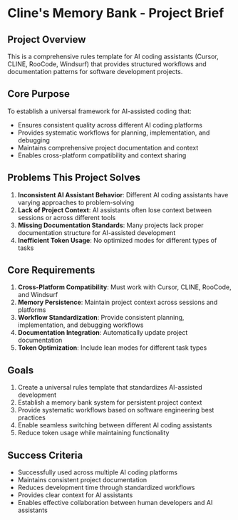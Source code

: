 # Cline's Memory Bank - Project Brief

## Project Overview
This is a comprehensive rules template for AI coding assistants (Cursor, CLINE, RooCode, Windsurf) that provides structured workflows and documentation patterns for software development projects.

## Core Purpose
To establish a universal framework for AI-assisted coding that:
- Ensures consistent quality across different AI coding platforms
- Provides systematic workflows for planning, implementation, and debugging
- Maintains comprehensive project documentation and context
- Enables cross-platform compatibility and context sharing

## Problems This Project Solves
1. **Inconsistent AI Assistant Behavior**: Different AI coding assistants have varying approaches to problem-solving
2. **Lack of Project Context**: AI assistants often lose context between sessions or across different tools
3. **Missing Documentation Standards**: Many projects lack proper documentation structure for AI-assisted development
4. **Inefficient Token Usage**: No optimized modes for different types of tasks

## Core Requirements
1. **Cross-Platform Compatibility**: Must work with Cursor, CLINE, RooCode, and Windsurf
2. **Memory Persistence**: Maintain project context across sessions and platforms
3. **Workflow Standardization**: Provide consistent planning, implementation, and debugging workflows
4. **Documentation Integration**: Automatically update project documentation
5. **Token Optimization**: Include lean modes for different task types

## Goals
1. Create a universal rules template that standardizes AI-assisted development
2. Establish a memory bank system for persistent project context
3. Provide systematic workflows based on software engineering best practices
4. Enable seamless switching between different AI coding assistants
5. Reduce token usage while maintaining functionality

## Success Criteria
- Successfully used across multiple AI coding platforms
- Maintains consistent project documentation
- Reduces development time through standardized workflows
- Provides clear context for AI assistants
- Enables effective collaboration between human developers and AI assistants
